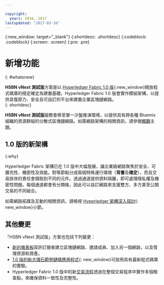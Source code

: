 ```yaml
---

copyright:
  years: 2016, 2017
lastupdated: "2017-03-16"
---
```


{:new_window: target="_blank"}
{:shortdesc: .shortdesc}
{:codeblock: .codeblock}
{:screen: .screen}
{:pre: .pre}


# 新增功能
{: #whatsnew}

**HSBN vNext 測試版**方案是以 [Hyperledger Fabric 1.0 版](https://www.hyperledger.org/){:new_window}開放程式碼庫的穩定確定為建置基礎。Hyperledger Fabric 1.0 版會實作模組架構，以提供具復原力、安全且可自訂的平台來建置企業區塊鏈網路。  
{: shortdesc}

**HSBN vNext 測試版**服務會移至單一沙盤推演環境，以提供具有跨各種 Bluemix 組織的資源群組的分散式區塊鏈網路。如需網路架構的相關資訊，請參閱[概觀](v10_netoverview.html)主題。

## 1.0 版的新架構
{:why}

Hyperledger Fabric 架構已在 1.0 版中大幅發展，讓企業級網路聚焦於安全、可擴充性、機密性及效能。對等節點分成兩個特殊運行環境（**背書**及**確定**），而且交易排序的責任會擷取到不同的元件。透過通道提供資料隔離，即可處理隱私權及機密性問題。每個通道都會有分類帳，因此可以自訂網路來支援雙方、多方甚至公開交易的不同組合。

如需網路拓蹼及互動的相關資訊，請檢視 [Hyperledger 架構深入探討](http://hyperledgerdocs.readthedocs.io/en/latest/arch-deep-dive.html){: new_window}小節。

## 其他變更

「HSBN vNext 測試版」方案也包括下列變更：
* [新的儀表板](v10_dashboard.html)容許訂閱者建立區塊鏈網路、邀請成員、加入另一個網路，以及管理資源和資產。
* [1.0 版的新大理石範例鏈碼應用程式](https://github.com/hyperledger/fabric/blob/master/examples/chaincode/go/marbles02/marbles_chaincode.go){: new_window}可啟用具有最新程式碼庫的實驗。
* Hyperledger Fabric 1.0 版中的新[交易流程](http://hyperledger-fabric.readthedocs.io/en/latest/txflow.html)透過在整個交易程序中實作多個檢查點，來確保資料一致性及完整性。
